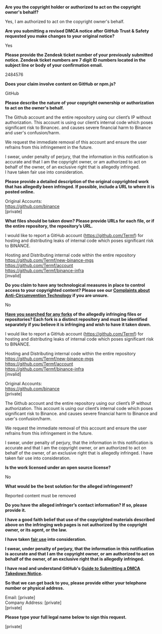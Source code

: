 **Are you the copyright holder or authorized to act on the copyright owner's behalf?**

Yes, I am authorized to act on the copyright owner's behalf.

**Are you submitting a revised DMCA notice after GitHub Trust & Safety requested you make changes to your original notice?**

Yes

**Please provide the Zendesk ticket number of your previously submitted notice. Zendesk ticket numbers are 7 digit ID numbers located in the subject line or body of your confirmation email.**

2484576

**Does your claim involve content on GitHub or npm.js?**

GitHub

**Please describe the nature of your copyright ownership or authorization to act on the owner's behalf.**

The Github account and the entire repository using our client’s IP without authorization. This account is using our client’s internal code which poses significant risk to Binancec. and causes severe financial harm to Binance and user's confusion/harm.

We request the immediate removal of this account and ensure the user refrains from this infringement in the future.

I swear, under penalty of perjury, that the information in this notification is accurate and that I am the copyright owner, or am authorized to act on behalf of the owner, of an exclusive right that is allegedly infringed.  
I have taken fair use into consideration.

**Please provide a detailed description of the original copyrighted work that has allegedly been infringed. If possible, include a URL to where it is posted online.**

Original Accounts:  
https://github.com/binance  
[private]

**What files should be taken down? Please provide URLs for each file, or if the entire repository, the repository’s URL.**

I would like to report a GitHub account (https://github.com/Termf) for hosting and distributing leaks of internal code which poses significant risk to BINANCE.

Hosting and Distributing internal code within the entire repository  
https://github.com/Termf/new-binance-mgs  
https://github.com/Termf/account  
https://github.com/Termf/binance-infra  
[invalid]

**Do you claim to have any technological measures in place to control access to your copyrighted content? Please see our <a href="https://docs.github.com/articles/guide-to-submitting-a-dmca-takedown-notice#complaints-about-anti-circumvention-technology">Complaints about Anti-Circumvention Technology</a> if you are unsure.**

No

**<a href="https://docs.github.com/articles/dmca-takedown-policy#b-what-about-forks-or-whats-a-fork">Have you searched for any forks</a> of the allegedly infringing files or repositories? Each fork is a distinct repository and must be identified separately if you believe it is infringing and wish to have it taken down.**

I would like to report a GitHub account (https://github.com/Termf) for hosting and distributing leaks of internal code which poses significant risk to BINANCE.

Hosting and Distributing internal code within the entire repository  
https://github.com/Termf/new-binance-mgs  
https://github.com/Termf/account  
https://github.com/Termf/binance-infra  
[invalid]

Original Accounts:  
https://github.com/binance  
[private]

The Github account and the entire repository using our client’s IP without authorization. This account is using our client’s internal code which poses significant risk to Binance. and causes severe financial harm to Binance and user's confusion/harm.

We request the immediate removal of this account and ensure the user refrains from this infringement in the future.

I swear, under penalty of perjury, that the information in this notification is accurate and that I am the copyright owner, or am authorized to act on behalf of the owner, of an exclusive right that is allegedly infringed.
I have taken fair use into consideration.

**Is the work licensed under an open source license?**

No

**What would be the best solution for the alleged infringement?**

Reported content must be removed

**Do you have the alleged infringer’s contact information? If so, please provide it.**

**I have a good faith belief that use of the copyrighted materials described above on the infringing web pages is not authorized by the copyright owner, or its agent, or the law.**

**I have taken <a href="https://www.lumendatabase.org/topics/22">fair use</a> into consideration.**

**I swear, under penalty of perjury, that the information in this notification is accurate and that I am the copyright owner, or am authorized to act on behalf of the owner, of an exclusive right that is allegedly infringed.**

**I have read and understand GitHub's <a href="https://docs.github.com/articles/guide-to-submitting-a-dmca-takedown-notice/">Guide to Submitting a DMCA Takedown Notice</a>.**

**So that we can get back to you, please provide either your telephone number or physical address.**

Email: [private]  
Company Address: [private]  
[private]  

**Please type your full legal name below to sign this request.**

[private]  
